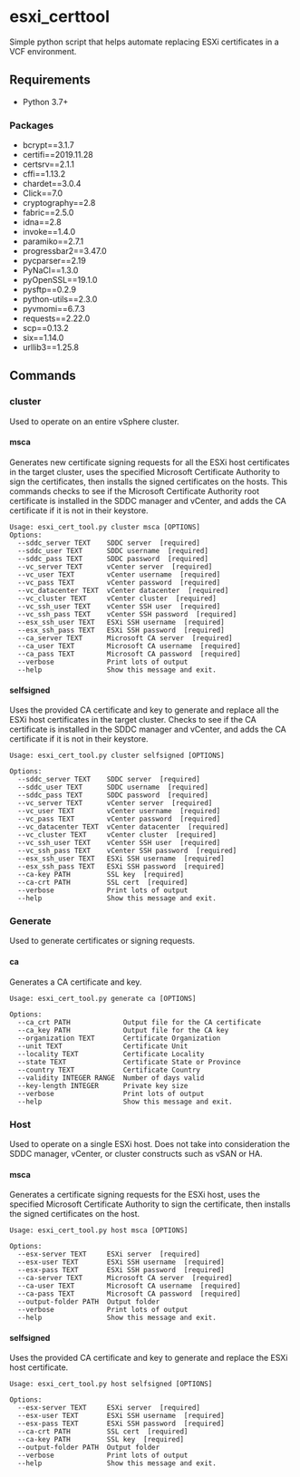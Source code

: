# esxi_certtool
Simple python script that helps automate replacing ESXi certificates in a VCF environment.

## Requirements
* Python 3.7+

### Packages
* bcrypt==3.1.7
* certifi==2019.11.28
* certsrv==2.1.1
* cffi==1.13.2
* chardet==3.0.4
* Click==7.0
* cryptography==2.8
* fabric==2.5.0
* idna==2.8
* invoke==1.4.0
* paramiko==2.7.1
* progressbar2==3.47.0
* pycparser==2.19
* PyNaCl==1.3.0
* pyOpenSSL==19.1.0
* pysftp==0.2.9
* python-utils==2.3.0
* pyvmomi==6.7.3
* requests==2.22.0
* scp==0.13.2
* six==1.14.0
* urllib3==1.25.8


## Commands
### cluster
Used to operate on an entire vSphere cluster.


#### msca
Generates new certificate signing requests for all the ESXi host certificates in the target cluster, uses the
specified Microsoft Certificate Authority to sign the certificates, then installs the signed certificates on the hosts.
This commands checks to see if the Microsoft Certificate Authority root certificate is installed in the SDDC manager 
and vCenter, and adds the CA certificate if it is not in their keystore.

```shell script
Usage: esxi_cert_tool.py cluster msca [OPTIONS]
Options:
  --sddc_server TEXT    SDDC server  [required] 
  --sddc_user TEXT      SDDC username  [required] 
  --sddc_pass TEXT      SDDC password  [required] 
  --vc_server TEXT      vCenter server  [required] 
  --vc_user TEXT        vCenter username  [required] 
  --vc_pass TEXT        vCenter password  [required] 
  --vc_datacenter TEXT  vCenter datacenter  [required]
  --vc_cluster TEXT     vCenter cluster  [required]
  --vc_ssh_user TEXT    vCenter SSH user  [required]
  --vc_ssh_pass TEXT    vCenter SSH password  [required]
  --esx_ssh_user TEXT   ESXi SSH username  [required]
  --esx_ssh_pass TEXT   ESXi SSH password  [required]
  --ca_server TEXT      Microsoft CA server  [required]
  --ca_user TEXT        Microsoft CA username  [required]
  --ca_pass TEXT        Microsoft CA password  [required]
  --verbose             Print lots of output
  --help                Show this message and exit.
```


#### selfsigned
Uses the provided CA certificate and key to generate and replace all the ESXi host certificates in the target cluster. 
Checks to see if the CA certificate is installed in the SDDC manager and vCenter, and adds the CA certificate if it is
not in their keystore.

```shell script
Usage: esxi_cert_tool.py cluster selfsigned [OPTIONS]

Options:
  --sddc_server TEXT    SDDC server  [required]
  --sddc_user TEXT      SDDC username  [required]
  --sddc_pass TEXT      SDDC password  [required]
  --vc_server TEXT      vCenter server  [required]
  --vc_user TEXT        vCenter username  [required]
  --vc_pass TEXT        vCenter password  [required]
  --vc_datacenter TEXT  vCenter datacenter  [required]
  --vc_cluster TEXT     vCenter cluster  [required]
  --vc_ssh_user TEXT    vCenter SSH user  [required]
  --vc_ssh_pass TEXT    vCenter SSH password  [required]
  --esx_ssh_user TEXT   ESXi SSH username  [required]
  --esx_ssh_pass TEXT   ESXi SSH password  [required]
  --ca-key PATH         SSL key  [required]
  --ca-crt PATH         SSL cert  [required]
  --verbose             Print lots of output
  --help                Show this message and exit.

```


### Generate
Used to generate certificates or signing requests.


#### ca
Generates a CA certificate and key.
```shell script
Usage: esxi_cert_tool.py generate ca [OPTIONS]

Options:
  --ca_crt PATH             Output file for the CA certificate
  --ca_key PATH             Output file for the CA key
  --organization TEXT       Certificate Organization
  --unit TEXT               Certificate Unit
  --locality TEXT           Certificate Locality
  --state TEXT              Certificate State or Province
  --country TEXT            Certificate Country
  --validity INTEGER RANGE  Number of days valid
  --key-length INTEGER      Private key size
  --verbose                 Print lots of output
  --help                    Show this message and exit.
```


### Host
Used to operate on a single ESXi host. Does not take into consideration the SDDC manager, vCenter, or cluster 
constructs such as vSAN or HA.


#### msca
Generates a certificate signing requests for the ESXi host, uses the specified Microsoft Certificate Authority to sign 
the certificate, then installs the signed certificates on the host.

```shell script
Usage: esxi_cert_tool.py host msca [OPTIONS]

Options:
  --esx-server TEXT     ESXi server  [required]
  --esx-user TEXT       ESXi SSH username  [required]
  --esx-pass TEXT       ESXi SSH password  [required]
  --ca-server TEXT      Microsoft CA server  [required]
  --ca-user TEXT        Microsoft CA username  [required]
  --ca-pass TEXT        Microsoft CA password  [required]
  --output-folder PATH  Output folder
  --verbose             Print lots of output
  --help                Show this message and exit.

```


#### selfsigned
Uses the provided CA certificate and key to generate and replace the ESXi host certificate.

```shell script
Usage: esxi_cert_tool.py host selfsigned [OPTIONS]

Options:
  --esx-server TEXT     ESXi server  [required]
  --esx-user TEXT       ESXi SSH username  [required]
  --esx-pass TEXT       ESXi SSH password  [required]
  --ca-crt PATH         SSL cert  [required]
  --ca-key PATH         SSL key  [required]
  --output-folder PATH  Output folder
  --verbose             Print lots of output
  --help                Show this message and exit.

```